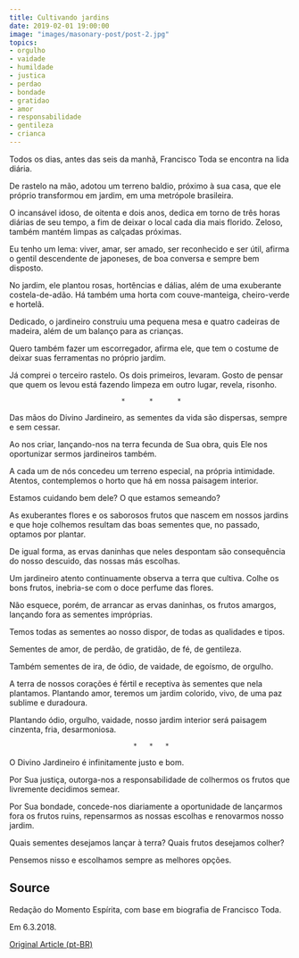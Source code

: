 ```yaml
---
title: Cultivando jardins
date: 2019-02-01 19:00:00
image: "images/masonary-post/post-2.jpg"
topics: 
- orgulho
- vaidade
- humildade
- justica
- perdao
- bondade
- gratidao
- amor
- responsabilidade
- gentileza
- crianca
---
```


Todos os dias, antes das seis da manhã, Francisco Toda se encontra na lida
diária.

De rastelo na mão, adotou um terreno baldio, próximo à sua casa, que ele
próprio transformou em jardim, em uma metrópole brasileira.

O incansável idoso, de oitenta e dois anos, dedica em torno de três horas
diárias de seu tempo, a fim de deixar o local cada dia mais florido. Zeloso,
também mantém limpas as calçadas próximas.

Eu tenho um lema: viver, amar, ser amado, ser reconhecido e ser útil, afirma o
gentil descendente de japoneses, de boa conversa e sempre bem disposto.

No jardim, ele plantou rosas, hortências e dálias, além de uma exuberante
costela-de-adão. Há também uma horta com couve-manteiga, cheiro-verde e
hortelã.

Dedicado, o jardineiro construiu uma pequena mesa e quatro cadeiras de madeira,
além de um balanço para as crianças.

­Quero também fazer um escorregador, afirma ele, que tem o costume de deixar
suas ferramentas no próprio jardim.

Já comprei o terceiro rastelo. Os dois primeiros, levaram. Gosto de pensar que
quem os levou está fazendo limpeza em outro lugar, revela, risonho.

                                *      *      *

Das mãos do Divino Jardineiro, as sementes da vida são dispersas, sempre e sem
cessar.

Ao nos criar, lançando-nos na terra fecunda de Sua obra, quis Ele nos
oportunizar sermos jardineiros também.

A cada um de nós concedeu um terreno especial, na própria intimidade. Atentos,
contemplemos o horto que há em nossa paisagem interior.

Estamos cuidando bem dele? O que estamos semeando?

As exuberantes flores e os saborosos frutos que nascem em nossos jardins e que
hoje colhemos resultam das boas sementes que, no passado, optamos por plantar.

De igual forma, as ervas daninhas que neles despontam são consequência do nosso
descuido, das nossas más escolhas.

Um jardineiro atento continuamente observa a terra que cultiva. Colhe os bons
frutos, inebria-se com o doce perfume das flores.

Não esquece, porém, de arrancar as ervas daninhas, os frutos amargos, lançando
fora as sementes impróprias.

Temos todas as sementes ao nosso dispor, de todas as qualidades e tipos.

Sementes de amor, de perdão, de gratidão, de fé, de gentileza.

Também sementes de ira, de ódio, de vaidade, de egoísmo, de orgulho.

A terra de nossos corações é fértil e receptiva às sementes que nela plantamos.
Plantando amor, teremos um jardim colorido, vivo, de uma paz sublime e
duradoura.

Plantando ódio, orgulho, vaidade, nosso jardim interior será paisagem cinzenta,
fria, desarmoniosa.

                                   *   *   *

O Divino Jardineiro é infinitamente justo e bom.

Por Sua justiça, outorga-nos a responsabilidade de colhermos os frutos que
livremente decidimos semear.

Por Sua bondade, concede-nos diariamente a oportunidade de lançarmos fora os
frutos ruins, repensarmos as nossas escolhas e renovarmos nosso jardim.

Quais sementes desejamos lançar à terra? Quais frutos desejamos colher?

Pensemos nisso e escolhamos sempre as melhores opções.

## Source
Redação do Momento Espírita, com
base em biografia de Francisco Toda.

Em 6.3.2018. 


[Original Article (pt-BR)](http://momento.com.br/pt/ler_texto.php?id=5362)
